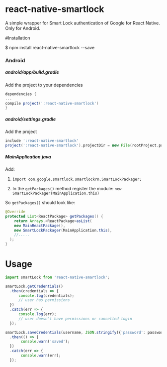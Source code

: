 # react-native-smartlock

A simple wrapper for Smart Lock authentication of Google for React Native. Only for Android.

#Installation

$ npm install react-native-smartlock --save

### <a id="installation_android"> Android

##### **android/app/build.gradle**
Add the project to your dependencies
```gradle
dependencies {
...
compile project(':react-native-smartlock')
}
```

##### **android/settings.gradle**

Add the project

```gradle
include ':react-native-smartlock'
project(':react-native-smartlock').projectDir = new File(rootProject.projectDir, '../node_modules/react-native-smartlock/android')
```

##### **MainApplication.java**
Add:


1. `import com.google.smartlock.smartlockrn.SmartLockPackager;`

2.  In the `getPackages()` method register the module:
`new SmartLockPackager(MainApplication.this)`

So `getPackages()` should look like:

```java
@Override
protected List<ReactPackage> getPackages() {
    return Arrays.<ReactPackage>asList(
    new MainReactPackage(),
    new SmartLockPackager(MainApplication.this),
    //.....
  );
}
```

# Usage

```javascript
import smartLock from 'react-native-smartlock';
```

```javascript
smartLock.getCredentials()
  .then(credentials => {
      console.log(credentials);
      // user has permissions
  })
  .catch(err => {
      console.log(err);
      // user doesn't have permissions or cancelled login
  });

```

```javascript
smartLock.saveCredentials(username, JSON.stringify({'password': password}))
  .then(() => {
       console.warn('saved');
  })
  .catch(err => {
       console.warn(err);
  });

```


